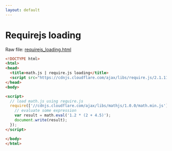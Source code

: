 ```yaml
---
layout: default
---
```


# Requirejs loading

Raw file: [requirejs_loading.html](requirejs_loading.html)

```html
<!DOCTYPE html>
<html>
<head>
  <title>math.js | require.js loading</title>
  <script src="https://cdnjs.cloudflare.com/ajax/libs/require.js/2.1.11/require.min.js"></script>
</head>
<body>

<script>
  // load math.js using require.js
  require(['//cdnjs.cloudflare.com/ajax/libs/mathjs/1.0.0/math.min.js'], function (math) {
    // evaluate some expression
    var result = math.eval('1.2 * (2 + 4.5)');
    document.write(result);
  });
</script>

</body>
</html>
```

<!-- Note: This file is automatically generated. Changes made in this file will be overridden. -->

